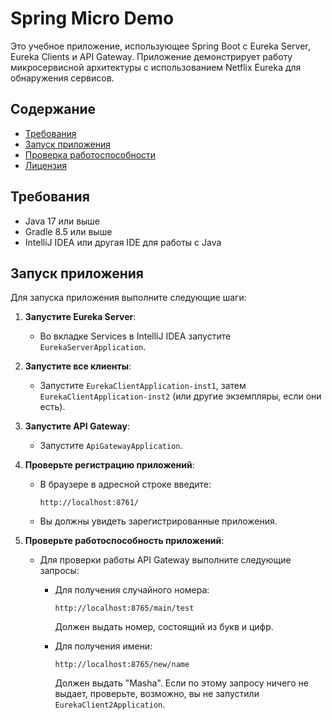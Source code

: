 # Spring Micro Demo

Это учебное приложение, использующее Spring Boot с Eureka Server, Eureka Clients и API Gateway. Приложение демонстрирует работу микросервисной архитектуры с использованием Netflix Eureka для обнаружения сервисов.

## Содержание

- [Требования](#требования)
- [Запуск приложения](#запуск-приложения)
- [Проверка работоспособности](#проверка-работоспособности)
- [Лицензия](#лицензия)

## Требования

- Java 17 или выше
- Gradle 8.5 или выше
- IntelliJ IDEA или другая IDE для работы с Java

## Запуск приложения

Для запуска приложения выполните следующие шаги:

1. **Запустите Eureka Server**:
    - Во вкладке Services в IntelliJ IDEA запустите `EurekaServerApplication`.

2. **Запустите все клиенты**:
    - Запустите `EurekaClientApplication-inst1`, затем `EurekaClientApplication-inst2` (или другие экземпляры, если они есть).

3. **Запустите API Gateway**:
    - Запустите `ApiGatewayApplication`.

4. **Проверьте регистрацию приложений**:
    - В браузере в адресной строке введите:
      ```
      http://localhost:8761/
      ```
    - Вы должны увидеть зарегистрированные приложения.

5. **Проверьте работоспособность приложений**:
    - Для проверки работы API Gateway выполните следующие запросы:
        - Для получения случайного номера:
          ```
          http://localhost:8765/main/test
          ```
          Должен выдать номер, состоящий из букв и цифр.

        - Для получения имени:
          ```
          http://localhost:8765/new/name
          ```
          Должен выдать "Masha". Если по этому запросу ничего не выдает, проверьте, возможно, вы не запустили `EurekaClient2Application`.